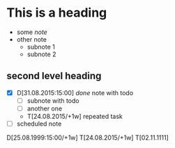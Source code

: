 # This is a heading
* some *note*
* other note
  * subnote 1
  * subnote 2

## second level heading
* [x] D[31.08.2015:15:00] *done* note with todo
  * [ ] subnote with todo
  * [ ] another one
  * T[24.08.2015/+1w] repeated task
* [ ] scheduled note 

D[25.08.1999:15:00/+1w]
T[24.08.2015/+1w]
T[02.11.1111]
